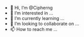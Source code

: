 - 👋 Hi, I’m @Cipherng
- 👀 I’m interested in ...
- 🌱 I’m currently learning ...
- 💞️ I’m looking to collaborate on ...
- 📫 How to reach me ...

<!---
Cipherng/Cipherng is a ✨ special ✨ repository because its `README.md` (this file) appears on your GitHub profile.
You can click the Preview link to take a look at your changes.
--->

